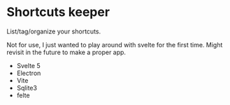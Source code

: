 # Shortcuts keeper
List/tag/organize your shortcuts.

Not for use, I just wanted to play around with svelte for the first time. Might revisit in the future to make a proper app.

- Svelte 5
- Electron
- Vite
- Sqlite3
- felte

